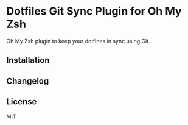 # Dotfiles Git Sync Plugin for Oh My Zsh
Oh My Zsh plugin to keep your dotfines in sync using Git. 

## Installation


## Changelog

## License
MIT